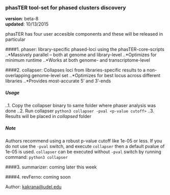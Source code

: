 ### phasTER tool-set for phased clusters discovery
**version**: beta-8  
**updated**: 10/13/2015  

phasTER has four user accesible components and these will be released in particular

####1. phaser: library-specific phased-loci using the phasTER-core-scripts
..*Massively parallel – both at genome and library-level
..*Optimizes for minimum runtime
..*Works at both genome- and transcriptome-level

####2. collapser: Collapses loci from libraries-specific results to a non-overlapping genome-level set
..*Optimizes for best locus across different libraries
..*Provides most-accurate 5’ and 3’-ends

##### Usage
..1. Copy the collapser binary to same folder where phaser analysis was done
..2. Run collapser `python3 collapser -pval <p-value cutoff>`
..3. Results will be placed in *collapsed* folder

##### Note
Authors recommend using a robust p-value cutoff like 1e-05 or less. If you do not use the `-pval` switch, and execute 
`collapser` then a default pvalue of 1e-05 is used. `collapser` can be executed without `-pval` switch by running command:
`python3 collapser`

####3. summarizer: coming later this week

####4. revFerno: coming soon


Author: kakrana@udel.edu